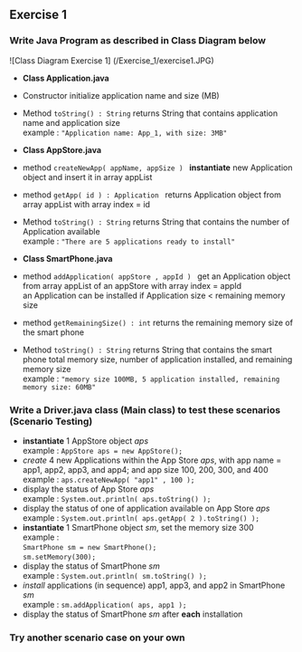 ## Exercise 1

### Write Java Program as described in Class Diagram below<br>
![Class Diagram Exercise 1] (/Exercise_1/exercise1.JPG) <br>

* **Class Application.java**
 * Constructor initialize application name and size (MB)
 * Method ```toString() : String``` 
    returns String that contains application name and application size <br>
    example : ```"Application name: App_1, with size: 3MB"``` <br>
   
* **Class AppStore.java**
 * method ```createNewApp( appName, appSize ) ``` 
    **instantiate** new Application object and insert it in array appList
 * method ```getApp( id ) : Application ``` 
    returns Application object from array appList with array index = id
 * Method ```toString() : String``` 
    returns String that contains the number of Application available<br>
    example : ```"There are 5 applications ready to install"``` <br>
	
* **Class SmartPhone.java**
 * method ```addApplication( appStore , appId ) ``` 
    get an Application object from array appList of an appStore with array index = appId<br>
	an Application can be installed if Application size < remaining memory size
 * method ```getRemainingSize() : int```
    returns the remaining memory size of the smart phone
 * Method ```toString() : String``` 
    returns String that contains the smart phone total memory size, number of application installed, and remaining memory size <br>
    example : ```"memory size 100MB, 5 application installed, remaining memory size: 60MB"``` <br>

### Write a Driver.java class (**Main class**) to test these scenarios<br> (**Scenario Testing**)
* **instantiate** 1 AppStore object _aps_<br>
	example : ```AppStore aps = new AppStore(); ```
* _create_ 4 new Applications within the App Store _aps_, with app name = app1, app2, app3, and app4; and app size 100, 200, 300, and 400<br>
	example : ```aps.createNewApp( "app1" , 100 ); ```
* display the status of App Store _aps_<br>
	example : ```System.out.println( aps.toString() );```
* display the status of one of application available on App Store _aps_<br>
	example : ```System.out.println( aps.getApp( 2 ).toString() );```
* **instantiate** 1 SmartPhone object _sm_, set the memory size 300<br>
	example : <br>
        ```SmartPhone sm = new SmartPhone();```<br>
        ```sm.setMemory(300);```
* display the status of SmartPhone _sm_<br>
	example : ```System.out.println( sm.toString() ); ```
* _install_ applications (in sequence) app1, app3, and app2 in SmartPhone _sm_<br>
	example : ```sm.addApplication( aps, app1 ); ```
* display the status of SmartPhone _sm_ after **each** installation<br>

### Try another scenario case on your own

